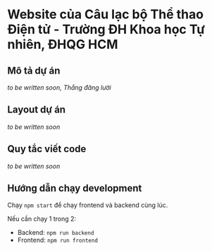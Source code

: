 # Website của Câu lạc bộ Thể thao Điện tử - Trường ĐH Khoa học Tự nhiên, ĐHQG HCM

## Mô tả dự án

*to be written soon, Thắng đăng lười*

## Layout dự án

*to be written soon*

## Quy tắc viết code

*to be written soon*

## Hướng dẫn chạy development

Chạy `npm start` để chạy frontend và backend cùng lúc.

Nếu cần chạy 1 trong 2:

- Backend: `npm run backend`
- Frontend: `npm run frontend`
